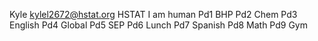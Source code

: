 Kyle
kylel2672@hstat.org
HSTAT
I am human 
Pd1 BHP
Pd2 Chem
Pd3 English
Pd4 Global
Pd5 SEP
Pd6 Lunch
Pd7 Spanish
Pd8 Math
Pd9 Gym 
